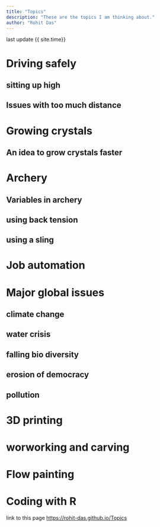 ```yaml
---
title: "Topics"
description: "These are the topics I am thinking about."
author: "Rohit Das"
---
```


last update {{ site.time}}
# Driving safely
## sitting up high
## Issues with too much distance

# Growing crystals
## An idea to grow crystals faster

# Archery
## Variables in archery
## using back tension
## using a sling

# Job automation

# Major global issues
## climate change
## water crisis
## falling bio diversity
## erosion of democracy
## pollution


# 3D printing

# worworking and carving

# Flow painting

# Coding with R


link to this page 
https://rohit-das.github.io/Topics
